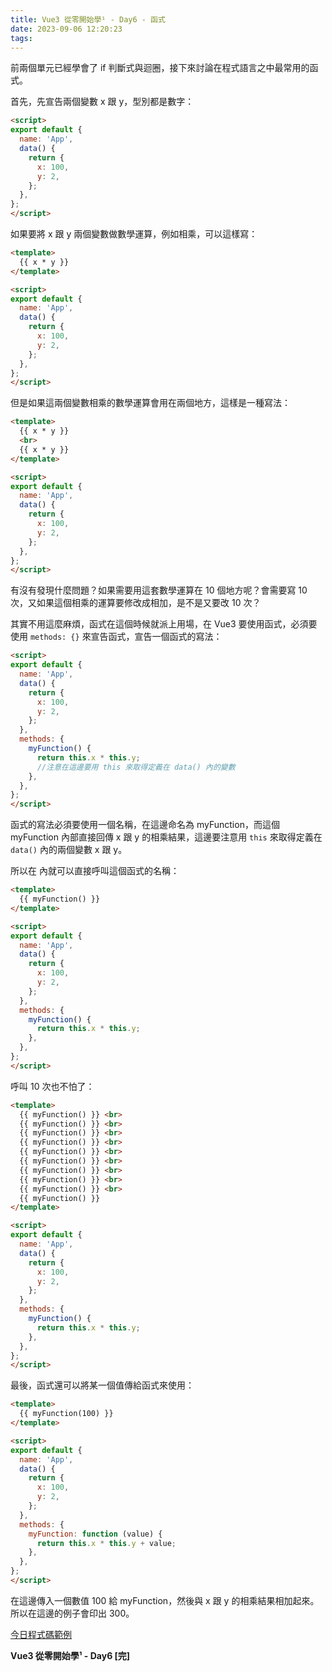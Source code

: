 ```yaml
---
title: Vue3 從零開始學¹ - Day6 - 函式
date: 2023-09-06 12:20:23
tags:
---
```


前兩個單元已經學會了 if 判斷式與迴圈，接下來討論在程式語言之中最常用的函式。

首先，先宣告兩個變數 x 跟 y，型別都是數字：

```html
<script>
export default {
  name: 'App',
  data() {
    return {
      x: 100,
      y: 2,
    };
  },
};
</script>
```

如果要將 x 跟 y 兩個變數做數學運算，例如相乘，可以這樣寫：

```html
<template>
  {{ x * y }}
</template>

<script>
export default {
  name: 'App',
  data() {
    return {
      x: 100,
      y: 2,
    };
  },
};
</script>
```

但是如果這兩個變數相乘的數學運算會用在兩個地方，這樣是一種寫法：

```html
<template>
  {{ x * y }}
  <br>
  {{ x * y }}
</template>

<script>
export default {
  name: 'App',
  data() {
    return {
      x: 100,
      y: 2,
    };
  },
};
</script>
```

有沒有發現什麼問題？如果需要用這套數學運算在 10 個地方呢？會需要寫 10 次，又如果這個相乘的運算要修改成相加，是不是又要改 10 次？

其實不用這麼麻煩，函式在這個時候就派上用場，在 Vue3 要使用函式，必須要使用 `methods: {}` 來宣告函式，宣告一個函式的寫法：

```html
<script>
export default {
  name: 'App',
  data() {
    return {
      x: 100,
      y: 2,
    };
  },
  methods: {
    myFunction() {
      return this.x * this.y;
      //注意在這邊要用 this 來取得定義在 data() 內的變數
    },
  },
};
</script>
```

函式的寫法必須要使用一個名稱，在這邊命名為 myFunction，而這個 myFunction 內部直接回傳 x 跟 y 的相乘結果，這邊要注意用 `this` 來取得定義在 `data()` 內的兩個變數 x 跟 y。

所以在 <template></template> 內就可以直接呼叫這個函式的名稱：

```html
<template>
  {{ myFunction() }}
</template>

<script>
export default {
  name: 'App',
  data() {
    return {
      x: 100,
      y: 2,
    };
  },
  methods: {
    myFunction() {
      return this.x * this.y;
    },
  },
};
</script>
```

呼叫 10 次也不怕了：

```html
<template>
  {{ myFunction() }} <br>
  {{ myFunction() }} <br>
  {{ myFunction() }} <br>
  {{ myFunction() }} <br>
  {{ myFunction() }} <br>
  {{ myFunction() }} <br>
  {{ myFunction() }} <br>
  {{ myFunction() }} <br>
  {{ myFunction() }} <br>
  {{ myFunction() }}
</template>

<script>
export default {
  name: 'App',
  data() {
    return {
      x: 100,
      y: 2,
    };
  },
  methods: {
    myFunction() {
      return this.x * this.y;
    },
  },
};
</script>
```

最後，函式還可以將某一個值傳給函式來使用：

```html
<template>
  {{ myFunction(100) }}
</template>

<script>
export default {
  name: 'App',
  data() {
    return {
      x: 100,
      y: 2,
    };
  },
  methods: {
    myFunction: function (value) {
      return this.x * this.y + value;
    },
  },
};
</script>
```

在這邊傳入一個數值 100 給 myFunction，然後與 x 跟 y 的相乘結果相加起來。所以在這邊的例子會印出 300。

[今日程式碼範例](https://stackblitz.com/edit/vue-mklzcm?file=src%2FApp.vue)

**Vue3 從零開始學¹ - Day6 [完]**